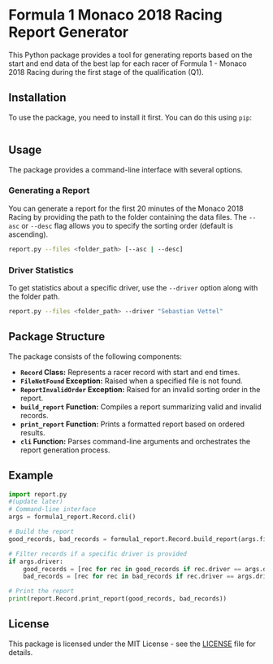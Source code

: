 # Formula 1 Monaco 2018 Racing Report Generator

This Python package provides a tool for generating reports based on the start and end data of the best lap for each racer of Formula 1 - Monaco 2018 Racing during the first stage of the qualification (Q1).

## Installation

To use the package, you need to install it first. You can do this using `pip`:

```UPDATE LATER
```

## Usage

The package provides a command-line interface with several options.

### Generating a Report

You can generate a report for the first 20 minutes of the Monaco 2018 Racing by providing the path to the folder containing the data files. The `--asc` or `--desc` flag allows you to specify the sorting order (default is ascending).

```bash (update later)
report.py --files <folder_path> [--asc | --desc]
```

### Driver Statistics

To get statistics about a specific driver, use the `--driver` option along with the folder path.

```bash
report.py --files <folder_path> --driver "Sebastian Vettel"
```

## Package Structure

The package consists of the following components:

- **`Record` Class:** Represents a racer record with start and end times.
- **`FileNotFound` Exception:** Raised when a specified file is not found.
- **`ReportInvalidOrder` Exception:** Raised for an invalid sorting order in the report.
- **`build_report` Function:** Compiles a report summarizing valid and invalid records.
- **`print_report` Function:** Prints a formatted report based on ordered results.
- **`cli` Function:** Parses command-line arguments and orchestrates the report generation process.

## Example

```python
import report.py
#(update later)
# Command-line interface
args = formula1_report.Record.cli()

# Build the report
good_records, bad_records = formula1_report.Record.build_report(args.files, args.sort)

# Filter records if a specific driver is provided
if args.driver:
    good_records = [rec for rec in good_records if rec.driver == args.driver]
    bad_records = [rec for rec in bad_records if rec.driver == args.driver]

# Print the report
print(report.Record.print_report(good_records, bad_records))
```

## License

This package is licensed under the MIT License - see the [LICENSE](LICENSE) file for details.

